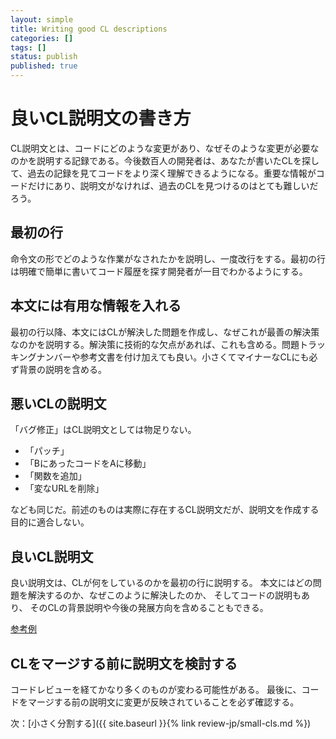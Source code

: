 ```yaml
---
layout: simple
title: Writing good CL descriptions
categories: []
tags: []
status: publish
published: true
---
```


# 良いCL説明文の書き方

CL説明文とは、コードにどのような変更があり、なぜそのような変更が必要なのかを説明する記録である。今後数百人の開発者は、あなたが書いたCLを探して、過去の記録を見てコードをより深く理解できるようになる。重要な情報がコードだけにあり、説明文がなければ、過去のCLを見つけるのはとても難しいだろう。

## 最初の行

命令文の形でどのような作業がなされたかを説明し、一度改行をする。最初の行は明確で簡単に書いてコード履歴を探す開発者が一目でわかるようにする。

## 本文には有用な情報を入れる

最初の行以降、本文にはCLが解決した問題を作成し、なぜこれが最善の解決策なのかを説明する。解決策に技術的な欠点があれば、これも含める。問題トラッキングナンバーや参考文書を付け加えても良い。小さくてマイナーなCLにも必ず背景の説明を含める。

## 悪いCLの説明文

「バグ修正」はCL説明文としては物足りない。

- 「パッチ」
- 「BにあったコードをAに移動」
- 「関数を追加」
- 「変なURLを削除」

なども同じだ。前述のものは実際に存在するCL説明文だが、説明文を作成する目的に適合しない。

## 良いCL説明文

良い説明文は、CLが何をしているのかを最初の行に説明する。 
本文にはどの問題を解決するのか、なぜこのように解決したのか、
そしてコードの説明もあり、
そのCLの背景説明や今後の発展方向を含めることもできる。

[参考例](https://google.github.io/eng-practices/review/developer/cl-descriptions.html)

## CLをマージする前に説明文を検討する

コードレビューを経てかなり多くのものが変わる可能性がある。 最後に、コードをマージする前の説明文に変更が反映されていることを必ず確認する。

次：[小さく分割する]({{ site.baseurl }}{% link review-jp/small-cls.md %})
